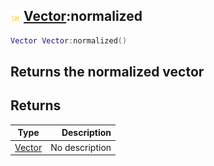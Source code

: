 ## ![shared](.gitbook/assets/shared.png) [Vector](./home/Vector):normalized

```lua
Vector Vector:normalized()
```

Returns the normalized vector
------
## Returns

| Type   | Description |
| ------ | ----------: |
| [Vector](./home/Vector) | No description |

